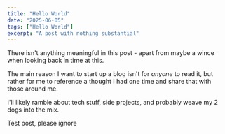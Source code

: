```yaml
---
title: "Hello World"
date: "2025-06-05"
tags: ["Hello World"]
excerpt: "A post with nothing substantial"
---
```


There isn't anything meaningful in this post - apart from maybe a wince when looking back in time at this.

The main reason I want to start up a blog isn't for _anyone_ to read it, but rather for me to reference a thought I had one time and share that with those around me.

I'll likely ramble about tech stuff, side projects, and probably weave my 2 dogs into the mix.

Test post, please ignore
